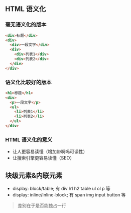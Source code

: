 ## HTML 语义化

### 毫无语义化的版本

```html
<div>标题</div>
<div>
  <div>一段文字</div>
  <div>
    <div>列表1</div>
    <div>列表2</div>
  </div>
</div>
```

### 语义化比较好的版本

```html
<h1>标题</h1>
<div>
  <p>一段文字</p>
  <ul>
    <li>列表1</li>
    <li>列表2</li>
  </ul>
</div>
```

### HTML 语义化的意义

- 让人更容易读懂（增加带啊吗可读性）
- 让搜索引擎更容易读懂（SEO）

## 块级元素&内联元素

- display: block/table; 有 div h1 h2 table ul ol p 等
- display: inline/inline-block; 有 span img input button 等

> 差别在于是否能独占一行
